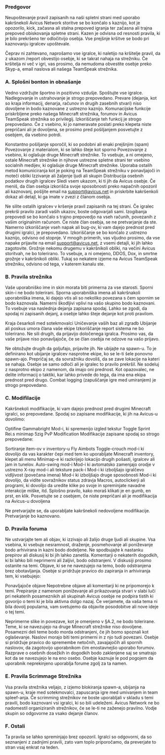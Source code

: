 
### Predgovor

Neupoštevanje pravil zapisanih na naši spletni strani med uporabo kakršnekoli Avicus Network storitve se bo končalo s kaznijo, kot je opozorilo, kick, začasna ali stalna prepoved igranja ter začasna ali trajna prepoved obiskovanja spletne strani. Kazen je odvisna od resnosti pravila, ki je bilo prekršeno ter odločitvijo osebja. Vse prejšnje kršitve se bodo pri kaznovanju igralcev upoštevale.

Čeprav ni zahtevano, naprošamo vse igralce, ki naletijo na kršitelje pravil, da z ukazom /report obvestijo osebje, ki se takrat nahaja na strežniku. Če kršitelja ni več v igri, vas prosimo, da nemudoma obvestite osebje preko Skyp-a, email naslova ali našega TeamSpeak strežnika.

### A. Splošni bonton in obnašanje

Vedno vzdržujte športno in pozitivno vzdušje. Spoštujte vse igralce. Nadlegovanje in ustrahovanje je strogo prepovedano. Prevare (dejanja, kot so kraja informacij, denarja, računov in drugih zasebnih stvari) niso dovoljene in bodo kaznovane z ustrezno kaznijo.
Komunacijske funkcije priskrbljene preko našega Minecraft strežnika, forumov in Avicus TeamSpeak strežnika so privilegij. Izkoriščanje teh funkcij je strogo prepovedano. Če z vsebino, ki jo nameravate poslati preko klepeta niste prepričani ali je dovoljena, se prosimo pred pošiljanjem posvetujte z osebjem, da vsebino potrdi.

Konstantno pošiljanje sporočil, ki so podobni ali enaki prejšnjim (spam) 
Povezovanje z materialom, ki se lahko šteje kot sporno
Povezovanje z vsebino, ki oglašuje druge Minecraft strežnike. To vsebuje, a ni omejeno, ostale Minecraft strežnike in njihove ustrezne spletne strani ter vsebino socialnih medijev, ki oglašuje druge Minecraft strežnike.
Uporaba ostalih metod komuniciranja kot je poking na TeamSpeak strežniku v ponavljajoči in moteči obliki
Izzivanje ali žaljenje ljudi ali skupin
Distribucija osebnih podatkov drugih igralcev
Sledi vsem ukazom, ki ti jih da Avicus osebje. Če meniš, da član osebja izkorišča svoje sposobnosti preko napačnih opozoril ali kaznovanj, pošljite email na support@avicus.net in priskrbite kakršenkoli dokaz ali detajl, ki ga imate v zvezi z članom osebja.

Ne silite ostalih igralcev v kršenje pravil zapisanih na tej strani. Če igralec prekrši pravilo zaradi vaših ukazov, boste odgovarjali sami.
Izogibanja prepovedi se bo končalo s trajno prepovedjo na vseh računih, povezanih z vašim originalnim računom.
Če niste član osebja, se ne pretvarjanje da ste.
Namerno izkoriščanje vseh napak ali bug-ov, ki vam dajejo prednost pred drugimi igralci, je prepovedano. Izkoriščanje se bo končalo z ustrezno kaznijo, odvisno od stopnje. V mnogih primerih, vas vljudno prosimo, da vse napake prijavite na email support@avicus.net, z vsemi detajli, ki jih lahko zagotovite.
Grožnje nekomu drugemu v kakršnikoli obliki, na večini Avicus storitvah, ne bo tolerirano. To vsebuje, a ni omejeno, DDOS, Dox, in smrtne grožnje v kakršnikoli obliki. Tukaj so nekatere izjeme na Avicus TeamSpeak strežniku, odvisno od tega, v katerem kanalu ste.

### B. Pravila strežnika 

Vaše uporabniško ime in skin morata biti primerna za vse starosti. Sporni skin-i ne bodo tolerirani. Sporna uporabniška imena ali kakršnakoli uporabniška imena, ki dajejo vtis ali so nekoliko povezana s čem spornim se bodo kaznovala.
Namerni škodljivi vplivi na vašo skupino bodo kaznovani. To vsebuje vsa naslednja dejanja zapisana spodaj. Lahko se zgodi, da spodaj ni zapisanih dejanj, a osebje lahko šteje dejanje kot proti pravilom.

Kraja česarkoli med sotekmovalci
Uničevanje vaših baz ali zgradb
Ubijanje ali poskus umora člana vaše ekipe
Izkoriščanje report sistema ne bo tolerirano. Ne sili drugih, da prijavijo določenega igralca. Prosimo vas, da vaše prijave niso ponavljajoče, če se član osebja ne odzove na vašo prijavo.

Ne obtožujte drugih da goljufajo, prijavite jih.
Ne ubijajte na spawn-u. To je definirano kot ubijanje igralcev nasprotne ekipe, ko se le-ti šele ponovno spawn-ajo. Prepričaj se, da sovražniku dovoliš, da se zave lokacije na kateri se nahaja. Osebje se samo odloči ali je igralec to pravilo prekršil.
Ne sodeluj z nasprotno ekipo z namenom, da imajo oni prednost.
Kot opazovalec, ne delite informacij o taktiki, kar lahko privede do tega, da ima ena ekipa prednost pred drugo.
Combat logging (zapuščanje igre med umiranjem) je strogo prepovedano.

### C. Modifilacije

Kakršnekoli modifikacije, ki vam dajejo prednost pred drugimi Minecraft igralci, so prepovedane.
Spodaj so zapisane modifikacije, ki jih na Avicus-u dovolimo:

Optifine
Gammabright
Mod-i, ki spremenijo izgled tekstur
Toggle Sprint
Rei.s minimap
5zig PvP Modification
Modifikacije zapisane spodaj so strogo prepovedane:

Sortiranje item-ov v inventory-u
Fly
Aimbots
Toggle-crouch mod-i ki dovolijo da vas karakter čepi med tem ko uporabljate Minecraft inventory, klepet ali menu
Minimap-e ki razkrijejo lokacijo drugih pošasti, igralcev ali jam in tunelov. 
Auto-swing mod-i
Mod-i ki avtomatsko zamenjajo orodje v ustrezno 
X-ray mod-i ali teksture pack-i
Mod-i ki izboljšajo igralčevo vidljivost  (povečana imena)
Mod-i ki izboljšajo druge sposobnosti 
Mod-i ki dovolijo, da vidite sovražnikov status zdravja
Macros, autoclickerji ali programi, ki dovolijo da uredite klike po svoje in spreminjate navadne interakcije miške, itd. Splošno pravilo, kako moraš klikati je en gumb, en prst, en klik.
Posvetujte se z osebjem, če niste prepričani ali je modifikacija na Avicus-u dovoljena

Ne pretvarjajte se, da uporabljate kakršnekoli nedovoljene modifikacije. Pretvarjanje bo kaznovano.

### D. Pravila foruma 

Ne ustvarjajte tem ali objav, ki izzivajo ali žalijo druge ljudi ali skupine. Vsa vsebina, ki vsebuje nesramnost, draženje, posmehovanje ali poniževanje bodo arhivirana in kazni bodo dodeljene.
Ne spodbujajte k nastanku prepirov ali diskusij ki bi jih lahko zanetila.
Komentarji o nekaterih dogodkih, ki bi lahko bili neprimerni ali žaljivi, bodo odstranjeni.
V diskusiji prosimo ostanite na temi. Objave, ki se ne navezujejo na temo, bodo odstranjena brez obotavljanja. Osebje si pridržuje pravico do zapiranja in arhiviranja tem, ki vsebujejo:

Ponavljajoče objave
Nepotrebne objave ali komentarji ki ne pripomorejo k temi.
Prepiranje z namenom poniževanje ali prikazovanja stvari v slabi luči pri nekaterih posameznikih ali skupinah
Avicus osebje ne podpira tistih ki govorijo o temi ki je bila aktivna dolgo nazaj. Če verjamete, da vaša tema ni bila dovolj popularna, vam svetujemo da objavite posodobitve ali nove ideje o tej temi. 

Neprimerne slike in povezave, kot je omenjeno v §A.2, ne bodo tolerirane.
Teme, ki se navezujejo na druge Minecraft strežnike niso dovoljene. Posamezni deli teme bodo morda odstranjeni, če jih bomo spoznali kot oglaševanje. 
Naslovi morajo biti temi primerni  in z njo tudi povezani. Osebje si pridržuje pravico do spremembe netočnih, zavajajočih ali spornih naslovov, da zagotovijo uporabnikom čim enostavnejšo uporabo forumov.
Razprave o osebnih dosežkih in dogodkih bodo zaklenjene saj se smatrajo kot da se navezujejo le na eno osebo. Osebje kaznuje le pod pogojem da uporabnik neprekinjeno uporablja forume zgolj za ta namen.

### E. Pravila Scrimmage Strežnika

Vsa pravila strežnika veljajo, z izjemo blokiranja spawn-a, ubijanja na spawn-u, kraje med sotekmovalci, zapuscanja igre med umivanjem in team spleef-anja.
Če scrimming strežnikov ne boste uporabljali v skladu s temi pravili, bodo kaznovani vsi igralci, ki so bili udeleženi.
Avicus Network ne bo nadomestil organiziranih strežnikov, če se le-ti ne zaženejo pravilno.
Vodje skupin so odgovorne za vsako dejanje članov. 

### F. Ostali

Ta pravila se lahko spreminjajo brez opozoril. Igralci so odgovorni, da so seznanjeni z zadnjimi pravili, zato vam toplo priporočamo, da preverjate to stran vsaj enkrat na teden.
